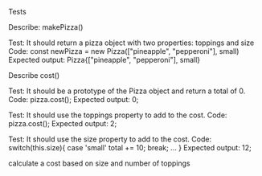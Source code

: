 Tests

Describe: makePizza()

Test: It should return a pizza object with two properties: toppings and size
Code: const newPizza = new Pizza(["pineapple", "pepperoni"], small)
Expected output: Pizza{["pineapple", "pepperoni"], small}


Describe cost()

Test: It should be a prototype of the Pizza object and return a total of 0.
Code: pizza.cost();
Expected output: 0;

Test: It should use the toppings property to add to the cost.
Code: pizza.cost();
Expected output: 2;

Test: It should use the size property to add to the cost.
Code: switch(this.size){
  case 'small'
    total += 10;
    break;
    ...
}
Expected output: 12;

calculate a cost based on size and number of toppings

